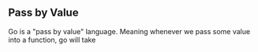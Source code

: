 ## Pass by Value
Go is a "pass by value" language. Meaning whenever we pass some value into a function, go will take